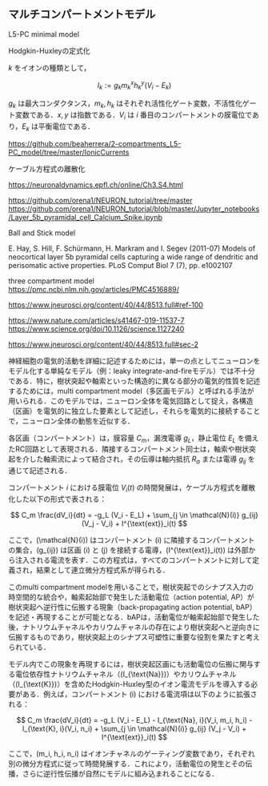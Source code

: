 ## マルチコンパートメントモデル


L5-PC minimal model

Hodgkin-Huxleyの定式化

$k$ をイオンの種類として，

$$
I_k:=g_k m_k^x h_k^y (V_i - E_k)
$$

$g_k$ は最大コンダクタンス，$m_k, h_k$ はそれぞれ活性化ゲート変数，不活性化ゲート変数である．$x, y$ は指数である．$V_i$ は $i$ 番目のコンパートメントの膜電位であり，$E_k$ は平衡電位である．
 
https://github.com/beaherrera/2-compartments_L5-PC_model/tree/master/IonicCurrents

ケーブル方程式の離散化

https://neuronaldynamics.epfl.ch/online/Ch3.S4.html

https://github.com/orena1/NEURON_tutorial/tree/master
https://github.com/orena1/NEURON_tutorial/blob/master/Jupyter_notebooks/Layer_5b_pyramidal_cell_Calcium_Spike.ipynb

Ball and Stick model

 E. Hay, S. Hill, F. Schürmann, H. Markram and I. Segev (2011-07) Models of neocortical layer 5b pyramidal cells capturing a wide range of dendritic and perisomatic active properties. PLoS Comput Biol 7 (7), pp. e1002107
 

three compartment model
https://pmc.ncbi.nlm.nih.gov/articles/PMC4516889/

https://www.jneurosci.org/content/40/44/8513.full#ref-100

https://www.nature.com/articles/s41467-019-11537-7
https://www.science.org/doi/10.1126/science.1127240

https://www.jneurosci.org/content/40/44/8513.full#sec-2


神経細胞の電気的活動を詳細に記述するためには，単一の点としてニューロンをモデル化する単純なモデル（例：leaky integrate-and-fireモデル）では不十分である．特に，樹状突起や軸索といった構造的に異なる部分の電気的性質を記述するためには，multi compartment model（多区画モデル）と呼ばれる手法が用いられる．このモデルでは，ニューロン全体を電気回路として捉え，各構造（区画）を電気的に独立した要素として記述し，それらを電気的に接続することで，ニューロン全体の動態を近似する．

各区画（コンパートメント）は，膜容量 $C_m$，漏洩電導 $g_L$，静止電位 $E_L$ を備えたRC回路として表現される．隣接するコンパートメント同士は，軸索や樹状突起を介した軸索流によって結合され，その伝導は軸内抵抗 $R_a$ または電導 $g_{ij}$ を通じて記述される．

コンパートメント $i$ における膜電位 $V_i(t)$ の時間発展は，ケーブル方程式を離散化した以下の形式で表される：

$$
C_m \frac{dV_i}{dt} = -g_L (V_i - E_L) + \sum_{j \in \mathcal{N}(i)} g_{ij} (V_j - V_i) + I^{\text{ext}}_i(t)
$$

ここで，\(\mathcal{N}(i)\) はコンパートメント \(i\) に隣接するコンパートメントの集合，\(g_{ij}\) は区画 \(i\) と \(j\) を接続する電導，\(I^{\text{ext}}_i(t)\) は外部から注入される電流を表す．この方程式は，すべてのコンパートメントに対して定義され，結果として連立微分方程式系が得られる．

このmulti compartment modelを用いることで，樹状突起でのシナプス入力の時空間的な統合や，軸索起始部で発生した活動電位（action potential, AP）が樹状突起へ逆行性に伝搬する現象（back-propagating action potential, bAP）を記述・再現することが可能となる．bAPは，活動電位が軸索起始部で発生した後，ナトリウムチャネルやカリウムチャネルの存在により樹状突起へと逆向きに伝搬するものであり，樹状突起上のシナプス可塑性に重要な役割を果たすと考えられている．

モデル内でこの現象を再現するには，樹状突起区画にも活動電位の伝搬に関与する電位依存性ナトリウムチャネル（\(I_{\text{Na}}\)）やカリウムチャネル（\(I_{\text{K}}\)）を含めたHodgkin-Huxley型のイオン電流モデルを導入する必要がある．例えば，コンパートメント \(i\) における電流項は以下のように拡張される：

$$
C_m \frac{dV_i}{dt} = -g_L (V_i - E_L) - I_{\text{Na}, i}(V_i, m_i, h_i) - I_{\text{K}, i}(V_i, n_i) + \sum_{j \in \mathcal{N}(i)} g_{ij} (V_j - V_i) + I^{\text{ext}}_i(t)
$$

ここで，\(m_i, h_i, n_i\) はイオンチャネルのゲーティング変数であり，それぞれ別の微分方程式に従って時間発展する．これにより，活動電位の発生とその伝播，さらに逆行性伝播が自然にモデルに組み込まれることになる．